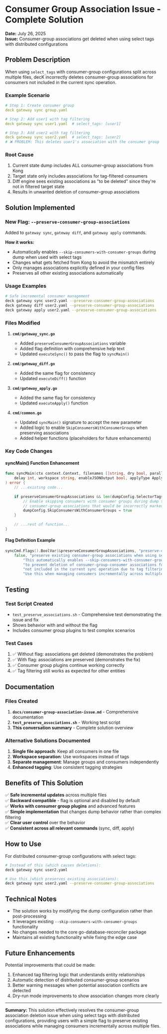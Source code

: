 # Consumer Group Association Issue - Complete Solution

**Date:** July 26, 2025  
**Issue:** Consumer-group associations get deleted when using select tags with distributed configurations

## Problem Description

When using `select_tags` with consumer-group configurations split across multiple files, decK incorrectly deletes consumer-group associations for consumers not included in the current sync operation.

### Example Scenario
```yaml
# Step 1: Create consumer group
deck gateway sync group.yaml

# Step 2: Add user1 with tag filtering
deck gateway sync user1.yaml  # select_tags: [user1]

# Step 3: Add user2 with tag filtering  
deck gateway sync user2.yaml  # select_tags: [user2]
# ❌ PROBLEM: This deletes user1's association with the consumer group
```

### Root Cause
1. Current state dump includes ALL consumer-group associations from Kong
2. Target state only includes associations for tag-filtered consumers
3. Diff engine sees existing associations as "to be deleted" since they're not in filtered target state
4. Results in unwanted deletion of consumer-group associations

## Solution Implemented

### New Flag: `--preserve-consumer-group-associations`

Added to `gateway sync`, `gateway diff`, and `gateway apply` commands.

**How it works:**
- Automatically enables `--skip-consumers-with-consumer-groups` during dump when used with select tags
- Changes what gets fetched from Kong to avoid the mismatch entirely  
- Only manages associations explicitly defined in your config files
- Preserves all other existing associations automatically

### Usage Examples

```bash
# Safe incremental consumer management
deck gateway sync user2.yaml --preserve-consumer-group-associations
deck gateway diff user2.yaml --preserve-consumer-group-associations
deck gateway apply user2.yaml --preserve-consumer-group-associations
```

### Files Modified

1. **`cmd/gateway_sync.go`**
   - Added `preserveConsumerGroupAssociations` variable
   - Added flag definition with comprehensive help text
   - Updated `executeSync()` to pass the flag to `syncMain()`

2. **`cmd/gateway_diff.go`**
   - Added the same flag for consistency
   - Updated `executeDiff()` function

3. **`cmd/gateway_apply.go`**
   - Added the same flag for consistency  
   - Updated `executeApply()` function

4. **`cmd/common.go`**
   - Updated `syncMain()` signature to accept the new parameter
   - Added logic to enable `SkipConsumersWithConsumerGroups` when preserving associations
   - Added helper functions (placeholders for future enhancements)

### Key Code Changes

#### syncMain() Function Enhancement
```go
func syncMain(ctx context.Context, filenames []string, dry bool, parallelism,
	delay int, workspace string, enableJSONOutput bool, applyType ApplyType, preserveConsumerGroupAssociations bool,
) error {
	// ...existing code...
	
	if preserveConsumerGroupAssociations && len(dumpConfig.SelectorTags) > 0 {
		// Enable skipping consumers with consumer groups during dump to avoid fetching
		// consumer-group associations that would be incorrectly marked for deletion
		dumpConfig.SkipConsumersWithConsumerGroups = true
	}
	
	// ...rest of function...
}
```

#### Flag Definition Example
```go
syncCmd.Flags().BoolVar(&preserveConsumerGroupAssociations, "preserve-consumer-group-associations",
	false, "preserve existing consumer-group associations when using select tags.\n"+
		"This automatically enables --skip-consumers-with-consumer-groups during sync\n"+
		"to prevent deletion of consumer-group-consumer associations for consumers\n"+
		"not included in the current sync operation due to tag filtering.\n"+
		"Use this when managing consumers incrementally across multiple files.")
```

## Testing

### Test Script Created
- `test_preserve_associations.sh` - Comprehensive test demonstrating the issue and fix
- Shows behavior with and without the flag
- Includes consumer group plugins to test complex scenarios

### Test Cases
1. ✅ Without flag: associations get deleted (demonstrates the problem)
2. ✅ With flag: associations are preserved (demonstrates the fix)
3. ✅ Consumer group plugins continue working correctly
4. ✅ Tag filtering still works as expected for other entities

## Documentation

### Files Created
1. **`docs/consumer-group-association-issue.md`** - Comprehensive documentation
2. **`test_preserve_associations.sh`** - Working test script
3. **This conversation summary** - Complete solution overview

### Alternative Solutions Documented
1. **Single file approach**: Keep all consumers in one file
2. **Workspace separation**: Use workspaces instead of tags  
3. **Separate management**: Manage groups and consumers independently
4. **Enhanced tagging**: Use consistent tagging strategies

## Benefits of This Solution

✅ **Safe incremental updates** across multiple files  
✅ **Backward compatible** - flag is optional and disabled by default  
✅ **Works with consumer group plugins** and advanced features  
✅ **Simple implementation** that changes dump behavior rather than complex filtering  
✅ **Clear user control** over the behavior  
✅ **Consistent across all relevant commands** (sync, diff, apply)  

## How to Use

For distributed consumer-group configurations with select tags:

```bash
# Instead of this (which causes deletions):
deck gateway sync user2.yaml

# Use this (which preserves existing associations):
deck gateway sync user2.yaml --preserve-consumer-group-associations
```

## Technical Notes

- The solution works by modifying the dump configuration rather than post-processing
- It leverages existing `--skip-consumers-with-consumer-groups` functionality
- No changes needed to the core go-database-reconciler package
- Maintains all existing functionality while fixing the edge case

## Future Enhancements

Potential improvements that could be made:
1. Enhanced tag filtering logic that understands entity relationships
2. Automatic detection of distributed consumer-group scenarios
3. Better warning messages when potential association conflicts are detected
4. Dry-run mode improvements to show association changes more clearly

---

**Summary:** This solution effectively resolves the consumer-group association deletion issue when using select tags with distributed configurations, providing users with a simple flag to preserve existing associations while managing consumers incrementally across multiple files.
